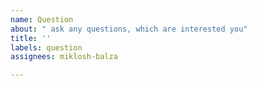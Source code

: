 ```yaml
---
name: Question
about: " ask any questions, which are interested you"
title: ''
labels: question
assignees: miklosh-balza

---
```



